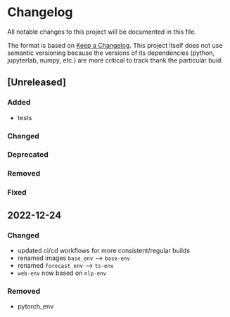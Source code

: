 # Changelog

All notable changes to this project will be documented in this file.

The format is based on [Keep a Changelog](https://keepachangelog.com/en/1.0.0/).
This project itself does not use semantic versioning because the versions
of its dependencies (python, jupyterlab, numpy, etc.) are more critical to track
thank the particular buid.

## [Unreleased]

### Added

- tests

### Changed

### Deprecated

### Removed

### Fixed

## 2022-12-24

### Changed

- updated ci/cd workflows for more consistent/regular builds
- renamed images `base_env` --> `base-env`
- renamed `forecast_env` --> `ts-env`
- `web-env` now based on `nlp-env`

### Removed

- pytorch_env
